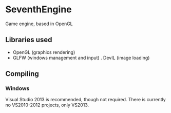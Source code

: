 SeventhEngine
=============

Game engine, based in OpenGL

Libraries used
--------------

- OpenGL (graphics rendering)
- GLFW (windows management and input)
. DevIL (image loading)


Compiling
---------

### Windows

Visual Studio 2013 is recommended, though not required. There is currently no VS2010-2012 projects, only VS2013.
